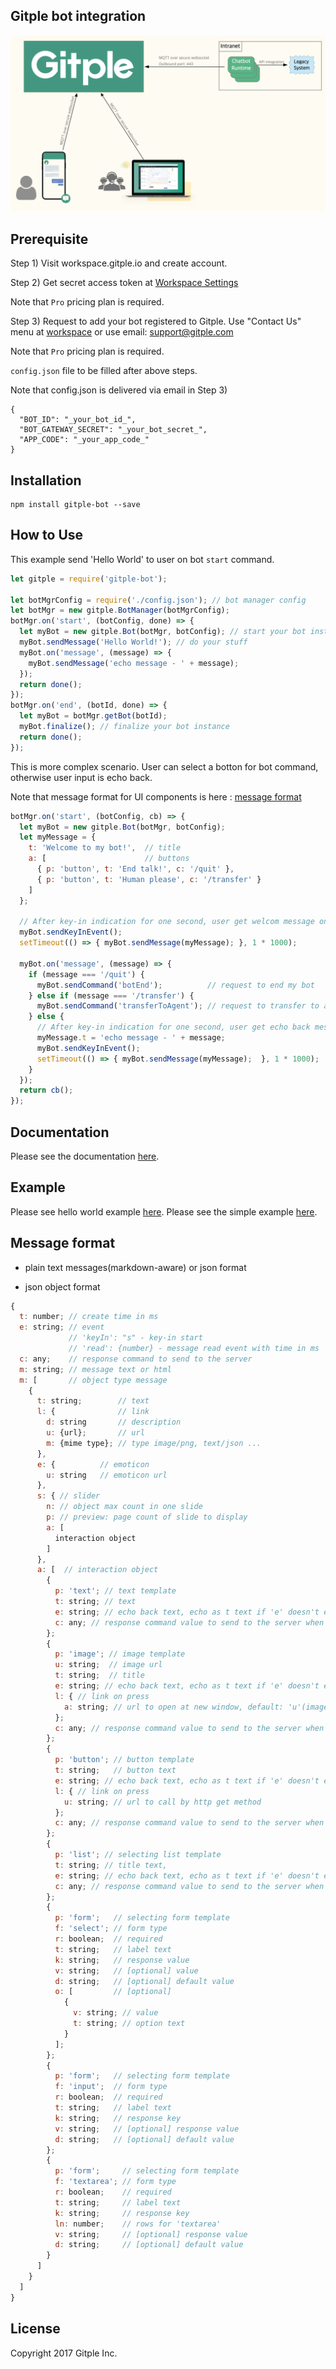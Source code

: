 Gitple bot integration
---------------------------

![Chatbot deploy architecture](/docs/chatbot_arch.png)

## Prerequisite

Step 1) Visit workspace.gitple.io and create account.

Step 2) Get secret access token at [Workspace Settings](https://workspace.gitple.io/#/pages/settings/app)

Note that `Pro` pricing plan is required.

Step 3) Request to add your bot registered to Gitple. Use "Contact Us" menu at [workspace](https://workspace.gitple.io) or use email: support@gitple.com

Note that `Pro` pricing plan is required.

`config.json` file to be filled after above steps.

Note that config.json is delivered via email in Step 3)

```
{
  "BOT_ID": "_your_bot_id_",
  "BOT_GATEWAY_SECRET": "_your_bot_secret_",
  "APP_CODE": "_your_app_code_"
}
```

## Installation

```
npm install gitple-bot --save
```

## How to Use

This example send 'Hello World' to user on bot `start` command.

```js
let gitple = require('gitple-bot');

let botMgrConfig = require('./config.json'); // bot manager config
let botMgr = new gitple.BotManager(botMgrConfig);
botMgr.on('start', (botConfig, done) => {
  let myBot = new gitple.Bot(botMgr, botConfig); // start your bot instance
  myBot.sendMessage('Hello World!'); // do your stuff
  myBot.on('message', (message) => {
    myBot.sendMessage('echo message - ' + message);
  });
  return done();
});
botMgr.on('end', (botId, done) => {
  let myBot = botMgr.getBot(botId);
  myBot.finalize(); // finalize your bot instance
  return done();
});
```

This is more complex scenario. User can select a botton for bot command, otherwise user input is echo back.

Note that message format for UI components is here : [message format](#message-format)

```js
botMgr.on('start', (botConfig, cb) => {
  let myBot = new gitple.Bot(botMgr, botConfig);
  let myMessage = {
    t: 'Welcome to my bot!',  // title
    a: [                      // buttons
      { p: 'button', t: 'End talk!', c: '/quit' },
      { p: 'button', t: 'Human please', c: '/transfer' }
    ]
  };

  // After key-in indication for one second, user get welcom message on a bot startup.
  myBot.sendKeyInEvent();
  setTimeout(() => { myBot.sendMessage(myMessage); }, 1 * 1000);

  myBot.on('message', (message) => {
    if (message === '/quit') {
      myBot.sendCommand('botEnd');          // request to end my bot
    } else if (message === '/transfer') {
      myBot.sendCommand('transferToAgent'); // request to transfer to agent
    } else {
      // After key-in indication for one second, user get echo back message.
      myMessage.t = 'echo message - ' + message;
      myBot.sendKeyInEvent();
      setTimeout(() => { myBot.sendMessage(myMessage);  }, 1 * 1000);
    }
  });
  return cb();
});
```

## Documentation

Please see the documentation [here](docs/API.md).

## Example

Please see hello world example [here](example/helloWorld.js).
Please see the simple example [here](example/simpleBot.js).

## Message format

- plain text messages(markdown-aware) or json format

- json object format

```js
{
  t: number; // create time in ms
  e: string; // event
             // 'keyIn': "s" - key-in start
             // 'read': {number} - message read event with time in ms
  c: any;    // response command to send to the server
  m: string; // message text or html
  m: [       // object type message
    {
      t: string;        // text
      l: {              // link
        d: string       // description
        u: {url};       // url
        m: {mime type}; // type image/png, text/json ...
      },
      e: {          // emoticon
        u: string   // emoticon url
      },
      s: { // slider
        n: // object max count in one slide
        p: // preview: page count of slide to display
        a: [
          interaction object
        ]
      },
      a: [  // interaction object
        {
          p: 'text'; // text template
          t: string; // text
          e: string; // echo back text, echo as t text if 'e' doesn't exist, no echo back if 'e' is null
          c: any; // response command value to send to the server when user selection.
        };
        {
          p: 'image'; // image template
          u: string;  // image url
          t: string;  // title
          e: string; // echo back text, echo as t text if 'e' doesn't exist, no echo back if 'e' is null
          l: { // link on press
            a: string; // url to open at new window, default: 'u'(image url) value if 'l.a' doesn't exist, not open if 'l.a' is null
          };
          c: any; // response command value to send to the server when user selection.
        };
        {
          p: 'button'; // button template
          t: string;   // button text
          e: string; // echo back text, echo as t text if 'e' doesn't exist, no echo back if 'e' is null
          l: { // link on press
            u: string; // url to call by http get method
          };
          c: any; // response command value to send to the server when user selection.
        };
        {
          p: 'list'; // selecting list template
          t: string; // title text,
          e: string; // echo back text, echo as t text if 'e' doesn't exist, no echo back if 'e' is null
          c: any; // response command value to send to the server when user selection.
        };
        {
          p: 'form';   // selecting form template
          f: 'select'; // form type
          r: boolean;  // required
          t: string;   // label text
          k: string;   // response value
          v: string;   // [optional] value
          d: string;   // [optional] default value
          o: [         // [optional]
            {
              v: string; // value
              t: string; // option text
            }
          ];
        };
        {
          p: 'form';   // selecting form template
          f: 'input';  // form type
          r: boolean;  // required
          t: string;   // label text
          k: string;   // response key
          v: string;   // [optional] response value
          d: string;   // [optional] default value
        };
        {
          p: 'form';     // selecting form template
          f: 'textarea'; // form type
          r: boolean;    // required
          t: string;     // label text
          k: string;     // response key
          ln: number;    // rows for 'textarea'
          v: string;     // [optional] response value
          d: string;     // [optional] default value
        }
      ]
    }
  ]
}
```

License
----------
   Copyright 2017 Gitple Inc.
